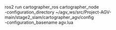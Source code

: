 ros2 run cartographer_ros cartographer_node \
  -configuration_directory ~/agv_ws/src/Project-AGV-main/stage2_slam/cartographer_agv/config \
  -configuration_basename agv.lua
